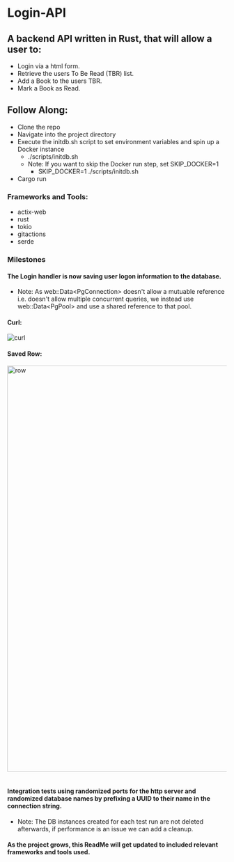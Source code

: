 # Login-API

## A backend API written in Rust, that will allow a user to:
 - Login via a html form.
 - Retrieve the users To Be Read (TBR) list.
- Add a Book to the users TBR.
 - Mark a Book as Read.

## Follow Along:
- Clone the repo
- Navigate into the project directory
- Execute the initdb.sh script to set environment variables and spin up a Docker instance
    * ./scripts/initdb.sh
    * Note: If you want to skip the Docker run step, set SKIP_DOCKER=1
        - SKIP_DOCKER=1 ./scripts/initdb.sh
- Cargo run

### Frameworks and Tools:

- actix-web
- rust
- tokio
- gitactions
- serde

### Milestones <br>
#### The Login handler is now saving user logon information to the database.
- Note: As web::Data\<PgConnection\> doesn't allow a mutuable reference i.e. doesn't allow multiple concurrent queries, we instead use web::Data\<PgPool\> and use a shared reference to that pool. 
 
#### Curl:
![curl](https://github.com/DaveMcMahon/Login-API/assets/16767214/39717b99-9363-4e72-a366-4e880f760222)

#### Saved Row:
<img width="933" alt="row" src="https://github.com/DaveMcMahon/Login-API/assets/16767214/8c6717f8-9479-4e9c-a3e6-a0423cf68ac7"> <br><br>

#### Integration tests using randomized ports for the http server and randomized database names by prefixing a UUID to their name in the connection string.
- Note: The DB instances created for each test run are not deleted afterwards, if performance is an issue we can add a cleanup.

#### As the project grows, this ReadMe will get updated to included relevant frameworks and tools used.
